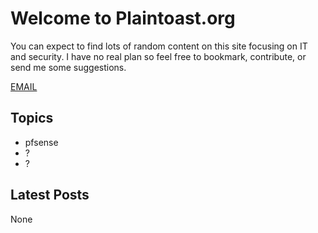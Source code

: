 # Welcome to Plaintoast.org

You can expect to find lots of random content on this site focusing on IT and security. I have no real plan so feel free to bookmark, contribute, or send me some suggestions. 

[EMAIL](ZcatK@plaintoast.org)

## Topics

- pfsense
- ?
- ?

## Latest Posts

None
